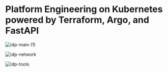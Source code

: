 # Platform Engineering on Kubernetes powered by Terraform, Argo, and FastAPI
![idp-main (1)](https://github.com/musana-engineering/idp/assets/151420844/0230bd49-167b-463e-9e5e-eb576e666c8a)

![idp-network](https://github.com/musana-engineering/idp/assets/151420844/e448acb6-7001-4cba-a0a6-59ccb9af21c2)

![idp-tools](https://github.com/musana-engineering/idp/assets/151420844/6b9f154f-c3f2-44e5-8b8f-a45f4c90d3d1)
